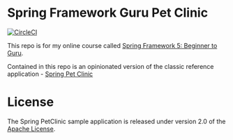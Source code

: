 # Spring Framework Guru Pet Clinic

[![CircleCI](https://dl.circleci.com/status-badge/img/gh/sakkie6yster/sfg-pet-clinic/tree/main.svg?style=svg)](https://dl.circleci.com/status-badge/redirect/gh/sakkie6yster/sfg-pet-clinic/tree/main)

This repo is for my online course called [Spring Framework 5: Beginner to Guru](https://www.udemy.com/spring-framework-5-beginner-to-guru/?couponCode=GITHUB_SFGPETCLINIC).

Contained in this repo is an opinionated version of the classic reference application - [Spring Pet Clinic](https://github.com/spring-projects/spring-petclinic)



# License

The Spring PetClinic sample application is released under version 2.0 of the [Apache License](http://www.apache.org/licenses/LICENSE-2.0).